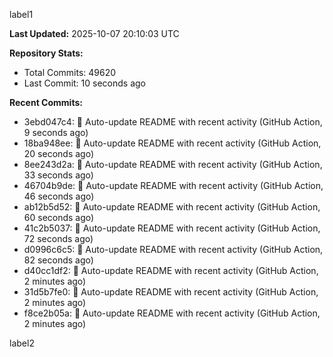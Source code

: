 
label1 
<!-- ACTIVITY_START -->
**Last Updated:** 2025-10-07 20:10:03 UTC

**Repository Stats:**
- Total Commits: 49620
- Last Commit: 10 seconds ago

**Recent Commits:**
- 3ebd047c4: 🤖 Auto-update README with recent activity (GitHub Action, 9 seconds ago)
- 18ba948ee: 🤖 Auto-update README with recent activity (GitHub Action, 20 seconds ago)
- 8ee243d2a: 🤖 Auto-update README with recent activity (GitHub Action, 33 seconds ago)
- 46704b9de: 🤖 Auto-update README with recent activity (GitHub Action, 46 seconds ago)
- ab12b5d52: 🤖 Auto-update README with recent activity (GitHub Action, 60 seconds ago)
- 41c2b5037: 🤖 Auto-update README with recent activity (GitHub Action, 72 seconds ago)
- d0996c6c5: 🤖 Auto-update README with recent activity (GitHub Action, 82 seconds ago)
- d40cc1df2: 🤖 Auto-update README with recent activity (GitHub Action, 2 minutes ago)
- 31d5b7fe0: 🤖 Auto-update README with recent activity (GitHub Action, 2 minutes ago)
- f8ce2b05a: 🤖 Auto-update README with recent activity (GitHub Action, 2 minutes ago)
<!-- ACTIVITY_END -->

label2
